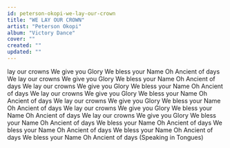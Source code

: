 ```yaml
---
id: peterson-okopi-we-lay-our-crown
title: "WE LAY OUR CROWN"
artist: "Peterson Okopi"
album: "Victory Dance"
cover: ""
created: ""
updated: ""
---
```


lay our crowns
We give you Glory
We bless your Name
Oh Ancient of days
We lay our crowns
We give you Glory
We bless your Name
Oh Ancient of days
We lay our crowns
We give you Glory
We bless your Name
Oh Ancient of days
We lay our crowns
We give you Glory
We bless your Name
Oh Ancient of days
We lay our crowns
We give you Glory
We bless your Name
Oh Ancient of days
We lay our crowns
We give you Glory
We bless your Name
Oh Ancient of days
We lay our crowns
We give you Glory
We bless your Name
Oh Ancient of days
We bless your Name
Oh Ancient of days
We bless your Name
Oh Ancient of days
We bless your Name
Oh Ancient of days
We bless your Name
Oh Ancient of days
(Speaking in Tongues)